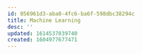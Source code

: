 ```yaml
---
id: 056961d3-aba0-4fc6-ba6f-598dbc38294c
title: Machine Learning
desc: ''
updated: 1614537039740
created: 1604977677471
---
```


